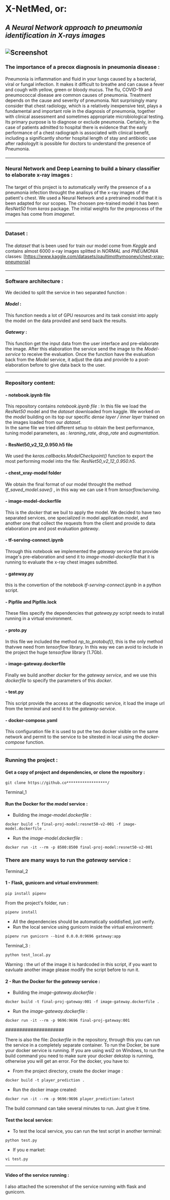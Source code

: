 # X-NetMed, or: 
## *A Neural Network approach to pneumonia identification in X-rays images*
![Screenshot](human-skull-x-ray-image.webp)
---
### The importance of a precox diagnosis in pneumonia disease :

####
Pneumonia is inflammation and fluid in your lungs caused by a bacterial, viral or fungal infection. It makes it difficult to breathe and can cause a fever and cough with yellow, green or bloody mucus. The flu, COVID-19 and pneumococcal disease are common causes of pneumonia. Treatment depends on the cause and severity of pneumonia.
Not surprisingly many consider that chest radiology, which is a relatively inexpensive test, plays a fundamental and important role in the diagnosis of pneumonia, together with clinical assessment and sometimes appropriate microbiological testing. Its primary purpose is to diagnose or exclude pneumonia.
Certainly, in the case of patients admitted to hospital there is evidence that the early performance of a chest radiograph is associated with clinical benefit, including a significantly shorter hospital length of stay and antibiotic use after radiologyIt is possible for doctors to understand the presence of Pneumonia.
####
---
### Neural Network and Deep Learning to build a binary classifier to elaborate x-ray images :
####
The target of this project is to automatically verify the presence of a a pneumonia infection throught the analisys of the x-ray images of the patient's chest.
We used a Neural Network and a pretrained model that it is been adapted for our scopes.
The choosen pre-trained model it has been *ResNet50* from *keras* package.
The initial weights for the preprocess of the images has come from *imagenet*.
####
--- 
### Dataset :
####
The *dataset* that is been used for train our model come from *Keggle* and contains almost 6000 x-ray images splitted in *NORMAL* and *PNEUMONIA* classes:
[https://www.kaggle.com/datasets/paultimothymooney/chest-xray-pneumonia]
####
---
### Software architecture :
We decided to split the service in two separated function :
#### *Model* : 
This function needs a lot of GPU resources and its task consist into apply the model on the data provided and send back the results.
#### *Gatewey* :
This function get the input data from the user interface and pre-elaborate the image.
After this elaboration the service send the image to the *Model-service* to receive the evaluation.
Once the function have the evaluation back from the *Model* service, it adjust the data and provide to a post-elaboration before to give data back to the user.

---

### Repository content:
#### - notebook.ipynb file
This repository contains *notebook.ipynb file* : In this file we load the *ResNet50* model and the *dataset* downloaded from kaggle.
We worked on the *model* building on its top our specific *dense layer / inner layer* trained on the images loaded from our *dataset*.     
In the same file we tried different setup to obtain the best performance, tuning model parameters, as : *leraning_rate*, *drop_rate* and *augmentation*.
#### - ResNet50_v2_12_0.950.h5 file
We used the *keras.callbacks.ModelCheckpoint()* function to export the most performing model into the file: *ResNet50_v2_12_0.950.h5*.
#### - chest_xray-model folder
We obtain the final format of our model throught the method *tf_saved_model.save()* , in this way we can use it from *tensorflow/serving*.
#### - image-model-dockerfile
This is the *docker* that we buil to apply the model.
We decided to have two separated services, one specialized in model application *model*, and another one that collect the requests from the client and provide to data elaboration pre and post evaluation *gateway*.
#### - tf-serving-connect.ipynb
Through this notebook we implemented the *gateway* service that provide image's pre-elaboration and send it to *image-model-dockerfile* that it is running to evaluate the x-ray chest images submitted.
#### - gateway.py
this is the convertion of the notebook *tf-serving-connect.ipynb* in a python script.
#### - Pipfile and Pipfile.lock
These files specify the dependencies that *gateway.py* script needs to install running in a virtual environment.
#### - proto.py
In this file we included the method *np_to_protobuf()*, this is the only method thatvwe need from *tensorflow* library.
In this way we can avoid to include in the project the huge *tensorflow* library (1.7Gb).
#### - image-gateway.dockerfile
Finally we build another *docker* for the *gateway service*, and we use this *dockerfile* to specify the parameters of this *docker*.
#### - test.py
This script provide the access at the diagnostic service, it load the image url from the terminal and send it to the *gateway-service*.
#### - docker-compose.yaml
This configuration file it is used to put the two docker visible on the same network and permit to the service to be sìtested in local using the *docker-compose* function.

---
### Running the project :

#### Get a copy of project and dependencies, or clone the repository :
```
git clone https://github.co******************/
```
Terminal_1

#### Run the Docker for the *model* service :
- Building the *image-model.dockerfile* :
```
docker build -t final-proj-model:resnet50-v2-001 -f image-model.dockerfile .
```
- Run the *image-model.dockerfile* :
```
docker run -it --rm -p 8500:8500 final-proj-model:resnet50-v2-001
```
### There are many ways to run the *gateway* service :

Terminal_2

#### 1 - Flask, gunicorn and virtual environment:
```
pip install pipenv
```
From the project's folder, run :
``` 
pipenv install
```
- All the dependencies should be automatically soddisfied, just verify.
- Run the local service using gunicorn inside the virtual environment:
```
pipenv run gunicorn --bind 0.0.0.0:9696 gateway:app
```
Terminal_3 :
```
python test_local.py
```
Warning : the url of the image it is hardcoded in this script, if you want to eavluate another image please modify the script before to run it.

#### 2 - Run the Docker for the *gateway* service :
- Building the *image-gateway.dockerfile* :
```
docker build -t final-proj-gateway:001 -f image-gateway.dockerfile .
```
- Run the *image-gateway.dockerfile* :
```
docker run -it --rm -p 9696:9696 final-proj-gateway:001
```

#####################




There is also the file: *Dockerfile* in the repository, through this you can run the service in a completely separate container. To run the Docker, be sure your docker service is running. If you are using wsl2 on Windows, to run the build command you need to make sure your docker dekstop is running, otherwise you will get an error. 
For the docker, you have to:

- From the project directory, create the docker image :
```
docker build -t player_prediction .
```
- Run the docker image created:
```
docker run -it --rm -p 9696:9696 player_prediction:latest
```
The build command can take several minutes to run. Just give it time.

#### Test the local service:

- To test the local service, you can run the test script in another terminal:
```
python test.py
```
- If you e market:
```
vi test.py
```
---

#### Video of the service running :
I also attached the screenshot of the service running with flask and gunicorn.
